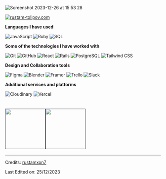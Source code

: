 <!-- ![Header](https://github.com/Rustamxon7/rustamxon7/assets/69011963/7504f592-5e03-45e0-8fd5-b2fd4e69b87e) -->
![Screenshot 2023-12-26 at 15 53 28](https://github.com/Rustamxon7/rustamxon7/assets/69011963/629eb462-c5e7-4b57-b77d-c563f28acdec)

[![rustam-tolipov.com](https://img.shields.io/badge/-RUSTAMTOLIPOV.COM-000000?style=for-the-badge&logo=react&logoColor=white)](https://www.rustam-tolipov.com/)

**Languages I have used**

![JavaScript](https://img.shields.io/badge/-JavaScript-000000?style=flat&logo=javascript)
![Ruby](https://img.shields.io/badge/-Ruby-000000?style=flat&logo=Ruby&logoColor=red)
![SQL](https://img.shields.io/badge/-SQL-000000?style=flat&logo=MySQL&logoColor=4479A1)

**Some of the technologies I have worked with**

![Git](https://img.shields.io/badge/-Git-000000?style=flat&logo=git&logoColor=F05032)
![GitHub](https://img.shields.io/badge/-GitHub-000000?style=flat&logo=github&logoColor=FFFFFF)
![React](https://img.shields.io/badge/-React-000000?style=flat&logo=React&logoColor=61DAFB)
![Rails](https://img.shields.io/badge/-Rails-000000?style=flat&logo=ruby-on-rails&logoColor=red)
![PostgreSQL](https://img.shields.io/badge/-PostgreSQL-000000?style=flat&logo=postgresql&logoColor=336791)
![Tailwind CSS](https://img.shields.io/badge/-Tailwind%20CSS-000000?style=flat&logo=Tailwind%20CSS&logoColor=38B2AC)

**Design and Collaboration tools**

![Figma](https://img.shields.io/badge/-Figma-000000?style=flat&logo=Figma&logoColor=F24E1E)
![Blender](https://img.shields.io/badge/-Blender-000000?style=flat&logo=Blender&logoColor=F5792A)
![Framer](https://img.shields.io/badge/-Framer-000000?style=flat&logo=Framer&logoColor=0055FF)
![Trello](https://img.shields.io/badge/-Trello-000000?style=flat&logo=Trello&logoColor=0079BF)
![Slack](https://img.shields.io/badge/-Slack-000000?style=flat&logo=Slack&logoColor=4A154B)

**Additional services and platforms**

![Cloudinary](https://img.shields.io/badge/-Cloudinary-000000?style=flat&logo=Cloudinary&logoColor=4285F4)
![Vercel](https://img.shields.io/badge/-Vercel-000000?style=flat&logo=Vercel&logoColor=000000)

<!-- **Web/Full Stack projects**

[![3D Portfolio](https://img.shields.io/badge/-📦 3D Portfolio-000000?style=flat)]() -->

<!-- **Other projects** -->

<h1>
    <a href="">
        <img align="" height='130px' src="https://github-readme-stats.vercel.app/api?username=rustamxon7&hide_title=true&show_icons=true&include_all_commits=true&line_height=21&bg_color=0,EC6C6C,FFD479,FFFC79,73FA79&theme=graywhite" /><img align="" height='130px' src="https://github-readme-stats.vercel.app/api/top-langs/?username=rustamxon7&hide_title=true&layout=compact&bg_color=0,73FA79,73FDFF,7A81FF&theme=graywhite" />
    </a>
</h1>

---

Credits: [rustamxon7](https://github.com/rustamxon7)

Last Edited on: 25/12/2023
